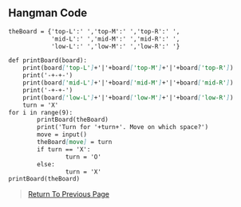 ## Hangman Code
```markdown
theBoard = {'top-L':' ','top-M':' ','top-R':' ',
            'mid-L':' ','mid-M':' ','mid-R':' ',
            'low-L':' ','low-M':' ','low-R':' '} 

def printBoard(board):
    print(board['top-L']+'|'+board['top-M']+'|'+board['top-R'])
    print('-+-+-')
    print(board['mid-L']+'|'+board['mid-M']+'|'+board['mid-R']) 
    print('-+-+-')
    print(board['low-L']+'|'+board['low-M']+'|'+board['low-R'])
    turn = 'X'
for i in range(9):
        printBoard(theBoard)
        print('Turn for '+turn+'. Move on which space?')
        move = input()
        theBoard[move] = turn
        if turn == 'X':
                turn = 'O'
        else:
                turn = 'X'
printBoard(theBoard)
```

>  <a href="https://theresiap.github.io/Personal-Project/TicTacToe/">Return To Previous Page</a>

